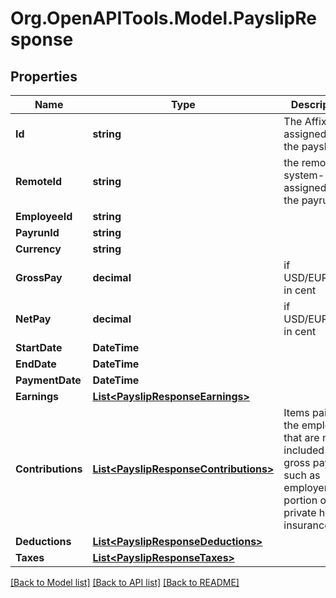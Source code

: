 # Org.OpenAPITools.Model.PayslipResponse

## Properties

Name | Type | Description | Notes
------------ | ------------- | ------------- | -------------
**Id** | **string** | The Affix-assigned id of the payslip | 
**RemoteId** | **string** | the remote system-assigned id of the payrun | 
**EmployeeId** | **string** |  | 
**PayrunId** | **string** |  | 
**Currency** | **string** |  | 
**GrossPay** | **decimal** | if USD/EUR/GBP, in cent | 
**NetPay** | **decimal** | if USD/EUR/GBP, in cent | 
**StartDate** | **DateTime** |  | 
**EndDate** | **DateTime** |  | 
**PaymentDate** | **DateTime** |  | 
**Earnings** | [**List&lt;PayslipResponseEarnings&gt;**](PayslipResponseEarnings.md) |  | 
**Contributions** | [**List&lt;PayslipResponseContributions&gt;**](PayslipResponseContributions.md) | Items paid by the employer that are not included in gross pay, such as employer-paid portion of private health insurance  | 
**Deductions** | [**List&lt;PayslipResponseDeductions&gt;**](PayslipResponseDeductions.md) |  | 
**Taxes** | [**List&lt;PayslipResponseTaxes&gt;**](PayslipResponseTaxes.md) |  | 

[[Back to Model list]](../README.md#documentation-for-models) [[Back to API list]](../README.md#documentation-for-api-endpoints) [[Back to README]](../README.md)

